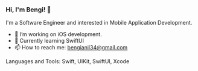 ### Hi, I'm Bengi! 👋

I'm a Software Engineer and interested in Mobile Application Development.

- 🔭 I’m working on iOS development.
- 🌱 Currently learning SwiftUI
- 📫 How to reach me: bengianil34@gmail.com

Languages and Tools:
Swift, UIKit, SwiftUI, Xcode
